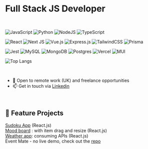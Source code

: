 # Full Stack JS Developer
<br>

![JavaScript](https://img.shields.io/badge/javascript-%23323330.svg?style=for-the-badge&logo=javascript&logoColor=%23F7DF1E) 
![Python](https://img.shields.io/badge/python-3670A0?style=for-the-badge&logo=python&logoColor=ffdd54)  ![NodeJS](https://img.shields.io/badge/node.js-6DA55F?style=for-the-badge&logo=node.js&logoColor=white) ![TypeScript](https://img.shields.io/badge/typescript-%23007ACC.svg?style=for-the-badge&logo=typescript&logoColor=white)

![React](https://img.shields.io/badge/react-%2320232a.svg?style=for-the-badge&logo=react&logoColor=%2361DAFB) 
![Next JS](https://img.shields.io/badge/Next-black?style=for-the-badge&logo=next.js&logoColor=white) 
![Vue.js](https://img.shields.io/badge/vuejs-%2335495e.svg?style=for-the-badge&logo=vuedotjs&logoColor=%234FC08D) 
![Express.js](https://img.shields.io/badge/express.js-%23404d59.svg?style=for-the-badge&logo=express&logoColor=%2361DAFB)
![TailwindCSS](https://img.shields.io/badge/tailwindcss-%2338B2AC.svg?style=for-the-badge&logo=tailwind-css&logoColor=white)
![Prisma](https://img.shields.io/badge/Prisma-3982CE?style=for-the-badge&logo=Prisma&logoColor=white)


![Jest](https://img.shields.io/badge/-jest-%23C21325?style=for-the-badge&logo=jest&logoColor=white)
![MySQL](https://img.shields.io/badge/mysql-%2300f.svg?style=for-the-badge&logo=mysql&logoColor=white)
![MongoDB](https://img.shields.io/badge/MongoDB-%234ea94b.svg?style=for-the-badge&logo=mongodb&logoColor=white)
![Postgres](https://img.shields.io/badge/postgres-%23316192.svg?style=for-the-badge&logo=postgresql&logoColor=white)
![Vercel](https://img.shields.io/badge/vercel-%23000000.svg?style=for-the-badge&logo=vercel&logoColor=white)
![MUI](https://img.shields.io/badge/MUI-%230081CB.svg?style=for-the-badge&logo=mui&logoColor=white)

![Top Langs](https://github-readme-stats.vercel.app/api/top-langs/?username=SaraDonaldson&layout=compact)


<!--
**SaraDonaldson/SaraDonaldson** is a ✨ _special_ ✨ repository because its `README.md` (this file) appears on your GitHub profile.
[![Sara's GitHub stats](https://github-readme-stats.vercel.app/api?username=SaraDonaldson)](https://github.com/anuraghazra/github-readme-stats)
[![Top Langs](https://github-readme-stats.vercel.app/api/top-langs/?username=SaraDonaldson&layout=donut)](https://github.com/anuraghazra/github-readme-stats)
![Chart.js](https://img.shields.io/badge/chart.js-F5788D.svg?style=for-the-badge&logo=chart.js&logoColor=white)
![CodePen](https://img.shields.io/badge/CodePen-white?style=for-the-badge&logo=codepen&logoColor=black)
![MUI](https://img.shields.io/badge/MUI-%230081CB.svg?style=for-the-badge&logo=mui&logoColor=white)
![Python](https://img.shields.io/badge/python-3670A0?style=for-the-badge&logo=python&logoColor=ffdd54)
<img align="center" src="https://github-readme-stats.vercel.app/api?username=SaraDonaldson&show_icons=true&theme=radical" />
<img align="center"  src="https://github-readme-stats.vercel.app/api/top-langs/?username=SaraDonaldson&theme=radical&layout=compact" />  
<img align="center" src="https://github-readme-streak-stats.herokuapp.com/?user=SaraDonaldson&theme=radical&hide_border=true&stroke=0000&background=060A0CD0">
<img align="center" src="https://github-readme-stats.vercel.app/api?username=SaraDonaldson&show_icons=true&theme=radical" />
<img align="center"  src="https://github-readme-stats.vercel.app/api/top-langs/?username=SaraDonaldson&theme=radical&layout=compact" />  
<img align="center" src="https://github-readme-streak-stats.herokuapp.com/?user=SaraDonaldson&theme=radical&hide_border=true&stroke=0000&background=060A0CD0">
Here are some ideas to get you started:

- 🔭 I’m currently working on ...
- 🌱 I’m currently learning ...
- 👯 I’m looking to collaborate on ...
- 🤔 I’m looking for help with ...
- 💬 Ask me about ...
- 📫 How to reach me: ...
- 😄 Pronouns: ...
- ⚡ Fun fact: ...
-->

<br>

-  🙌   Open to remote work (UK) and freelance opportunities
-  📫   Get in touch via [Linkedin](https://www.linkedin.com/in/sara-donaldson-developer/)

<br>

## 💼 Feature Projects

[Sudoku App](https://saradonaldson.github.io/portfolio-sudoku/) (React.js)
<br>
[Mood board](https://saradonaldson.github.io/mood-board-demo/) : with item drag and resize (React.js)
<br>
[Weather app](https://saradonaldson.github.io/portfolio-weather/): consuming APIs (React.js)
<br>
Event Mate - no live demo, check out the [repo](https://github.com/CodeOp-tech/final-project-FS23-EventMate)

<br>
